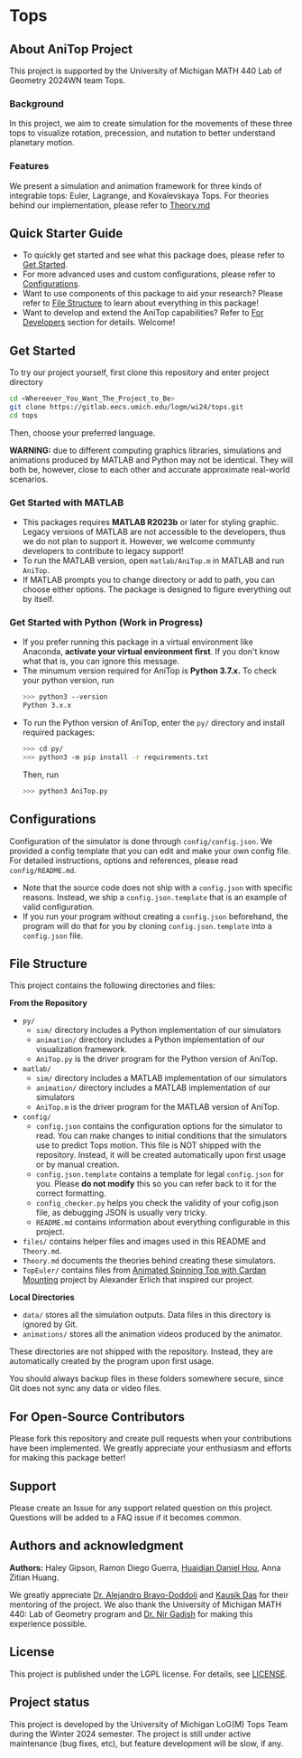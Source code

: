 # Tops

## About AniTop Project

This project is supported by the University of Michigan MATH 440 Lab of Geometry 2024WN team Tops.

### Background

In this project, we aim to create simulation for the movements of these three tops to visualize rotation, precession, and nutation to better understand planetary motion.

### Features

We present a simulation and animation framework for three kinds of integrable tops: Euler, Lagrange, and Kovalevskaya Tops. For theories behind our implementation, please refer to [Theory.md](Theory.md)

## Quick Starter Guide

- To quickly get started and see what this package does, please refer to [Get Started](#get-started).
- For more advanced uses and custom configurations, please refer to [Configurations](#configurations).
- Want to use components of this package to aid your research? Please refer to [File Structure](#file-structure) to learn about everything in this package!
- Want to develop and extend the AniTop capabilities? Refer to [For Developers](#for-developers) section for details. Welcome!

## Get Started

To try our project yourself, first clone this repository and enter project directory

```bash
cd <Whereever_You_Want_The_Project_to_Be>
git clone https://gitlab.eecs.umich.edu/logm/wi24/tops.git
cd tops
```

Then, choose your preferred language.

**WARNING:** due to different computing graphics libraries, simulations and animations produced by MATLAB and Python may not be identical. They will both be, however, close to each other and accurate approximate real-world scenarios.

### Get Started with MATLAB

- This packages requires **MATLAB R2023b** or later for styling graphic. Legacy versions of MATLAB are not accessible to the developers, thus we do not plan to support it. However, we welcome communty developers to contribute to legacy support!
- To run the MATLAB version, open `matlab/AniTop.m` in MATLAB and run `AniTop`.
- If MATLAB prompts you to change directory or add to path, you can choose either options. The package is designed to figure everything out by itself.

### Get Started with Python (Work in Progress)

- If you prefer running this package in a virtual environment like Anaconda, **activate your virtual environment first**. If you don't know what that is, you can ignore this message.
- The minumum version required for AniTop is **Python 3.7.x.** To check your python version, run
  ```bash
  >>> python3 --version
  Python 3.x.x
  ```

* To run the Python version of AniTop, enter the `py/` directory and install required packages:

  ```bash
  >>> cd py/
  >>> python3 -m pip install -r requirements.txt
  ```

  Then, run

  ```bash
  >>> python3 AniTop.py
  ```

## Configurations

Configuration of the simulator is done through `config/config.json`. We provided a config template that you can edit and make your own config file. For detailed instructions, options and references, please read `config/README.md`.

- Note that the source code does not ship with a `config.json` with specific reasons. Instead, we ship a `config.json.template` that is an example of valid configuration.
- If you run your program without creating a `config.json` beforehand, the program will do that for you by cloning `config.json.template` into a `config.json` file.

## File Structure

This project contains the following directories and files:

**From the Repository**

* `py/`
  * `sim/` directory includes a Python implementation of our simulators
  * `animation/` directory includes a Python implementation of our visualization framework.
  * `AniTop.py` is the driver program for the Python version of AniTop.
* `matlab/`
  * `sim/` directory includes a MATLAB implementation of our simulators
  * `animation/` directory includes a MATLAB implementation of our simulators
  * `AniTop.m` is the driver program for the MATLAB version of AniTop.
* `config/`
  * `config.json` contains the configuration options for the simulator to read. You can make changes to initial conditions that the simulators use to predict Tops motion. This file is NOT shipped with the repository. Instead, it will be created automatically upon first usage or by manual creation.
  * `config.json.template` contains a template for legal `config.json` for you. Please **do not modify** this so you can refer back to it for the correct formatting.
  * `config_checker.py` helps you check the validity of your cofig.json file, as debugging JSON is usually very tricky.
  * `README.md` contains information about everything configurable in this project.
* `files/` contains helper files and images used in this README and `Theory.md`.
* `Theory.md` documents the theories behind creating these simulators.
* `TopEuler/` contains files from [Animated Spinning Top with Cardan Mounting](https://www.mathworks.com/matlabcentral/fileexchange/28309) project by Alexander Erlich that inspired our project.

**Local Directories**

- `data/` stores all the simulation outputs. Data files in this directory is ignored by Git.
- `animations/` stores all the animation videos produced by the animator.

These directories are not shipped with the repository. Instead, they are automatically created by the program upon first usage.

You should always backup files in these folders somewhere secure, since Git does not sync any data or video files.

## For Open-Source Contributors

Please fork this repository and create pull requests when your contributions have been implemented. We greatly appreciate your enthusiasm and efforts for making this package better!

## Support

Please create an Issue for any support related question on this project. Questions will be added to a FAQ issue if it becomes common.

## Authors and acknowledgment

**Authors:** Haley Gipson, Ramon Diego Guerra, [Huaidian Daniel Hou](https://www.danielhou.me/), Anna Zitian Huang.

We greatly appreciate [Dr. Alejandro Bravo-Doddoli](https://public.websites.umich.edu/~abravodo/) and [Kausik Das](https://lsa.umich.edu/math/people/phd-students/kausik.html) for their mentoring of the project. We also thank the University of Michigan MATH 440: Lab of Geometry program and [Dr. Nir Gadish](https://websites.umich.edu/~gadish/) for making this experience possible.

## License

This project is published under the LGPL license. For details, see [LICENSE](LICENSE).

## Project status

This project is developed by the University of Michigan LoG(M) Tops Team during the Winter 2024 semester. The project is still under active maintenance (bug fixes, etc), but feature development will be slow, if any.
